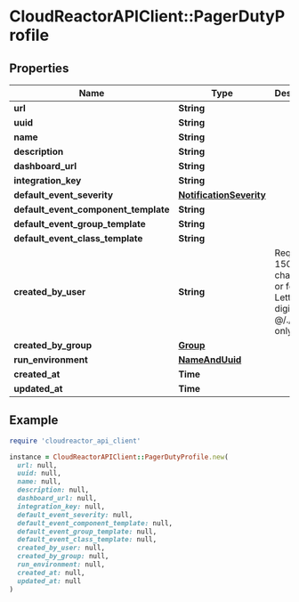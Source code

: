 # CloudReactorAPIClient::PagerDutyProfile

## Properties

| Name | Type | Description | Notes |
| ---- | ---- | ----------- | ----- |
| **url** | **String** |  | [readonly] |
| **uuid** | **String** |  | [readonly] |
| **name** | **String** |  |  |
| **description** | **String** |  | [optional] |
| **dashboard_url** | **String** |  | [readonly] |
| **integration_key** | **String** |  |  |
| **default_event_severity** | [**NotificationSeverity**](NotificationSeverity.md) |  | [optional] |
| **default_event_component_template** | **String** |  | [optional] |
| **default_event_group_template** | **String** |  | [optional] |
| **default_event_class_template** | **String** |  | [optional] |
| **created_by_user** | **String** | Required. 150 characters or fewer. Letters, digits and @/./+/-/_ only. | [readonly] |
| **created_by_group** | [**Group**](Group.md) |  | [readonly] |
| **run_environment** | [**NameAndUuid**](NameAndUuid.md) |  | [optional] |
| **created_at** | **Time** |  | [readonly] |
| **updated_at** | **Time** |  | [readonly] |

## Example

```ruby
require 'cloudreactor_api_client'

instance = CloudReactorAPIClient::PagerDutyProfile.new(
  url: null,
  uuid: null,
  name: null,
  description: null,
  dashboard_url: null,
  integration_key: null,
  default_event_severity: null,
  default_event_component_template: null,
  default_event_group_template: null,
  default_event_class_template: null,
  created_by_user: null,
  created_by_group: null,
  run_environment: null,
  created_at: null,
  updated_at: null
)
```

